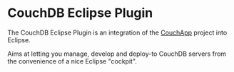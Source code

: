 # CouchDB Eclipse Plugin

The CouchDB Eclipse Plugin is an integration of the [CouchApp](http://github.com/couchapp/couchapp) project into Eclipse.

Aims at letting you manage, develop and deploy-to CouchDB servers from the convenience of a nice Eclipse "cockpit".